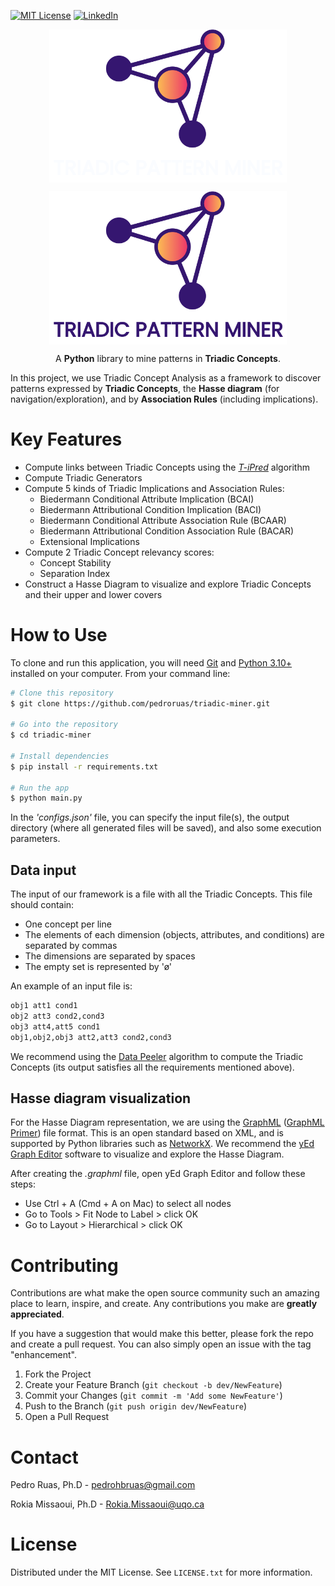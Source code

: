 
[![MIT License][license-shield]][license-url]
[![LinkedIn][linkedin-shield]][linkedin-url]

<p align="center"><img align="center" width="380" src="./logos/logo_triadic_miner_white.png#gh-dark-mode-only"/></p>
<p align="center"><img align="center" width="380" src="./logos/logo_triadic_miner_black.png#gh-light-mode-only"/></p>
<!-- <h1 align="center">
  Triadic Pattern Miner
  <br>
</h1> -->

<p align="center">A <b>Python</b> library to mine patterns in <b>Triadic Concepts</b>.</p>


In this project, we use Triadic Concept Analysis as a framework to discover patterns expressed by <b>Triadic Concepts</b>, the <b>Hasse diagram</b> (for navigation/exploration), and by <b>Association Rules</b> (including implications).


# Key Features

* Compute links between Triadic Concepts using the [_T-iPred_](https://link.springer.com/article/10.1007/s10472-022-09784-4) algorithm  
* Compute Triadic Generators
* Compute 5 kinds of Triadic Implications and Association Rules:
    - Biedermann Conditional Attribute Implication (BCAI)
    - Biedermann Attributional Condition Implication (BACI)
    - Biedermann Conditional Attribute Association Rule (BCAAR)
    - Biedermann Attributional Condition Association Rule (BACAR)
    - Extensional Implications
* Compute 2 Triadic Concept relevancy scores:
    - Concept Stability
    - Separation Index
* Construct a Hasse Diagram to visualize and explore Triadic Concepts and their upper and lower covers

# How to Use

To clone and run this application, you will need [Git](https://git-scm.com) and [Python 3.10+](https://www.python.org/downloads/) installed on your computer. From your command line:

```bash
# Clone this repository
$ git clone https://github.com/pedroruas/triadic-miner.git

# Go into the repository
$ cd triadic-miner

# Install dependencies
$ pip install -r requirements.txt

# Run the app
$ python main.py
```
In the <i>'configs.json'</i> file, you can specify the input file(s), the output directory (where all generated files will be saved), and also some execution parameters.

## Data input

The input of our framework is a file with all the Triadic Concepts.
This file should contain:

- One concept per line
- The elements of each dimension (objects, attributes, and conditions) are separated by commas
- The dimensions are separated by spaces
- The empty set is represented by 'ø'

An example of an input file is:

```bash
obj1 att1 cond1
obj2 att3 cond2,cond3
obj3 att4,att5 cond1
obj1,obj2,obj3 att2,att3 cond2,cond3
```

We recommend using the [Data Peeler](https://homepages.dcc.ufmg.br/~lcerf/fr/prototypes.html#d-peeler) algorithm to compute the Triadic Concepts (its output satisfies all the requirements mentioned above).


## Hasse diagram visualization

For the Hasse Diagram representation, we are using the [GraphML](http://graphml.graphdrawing.org/) ([GraphML Primer](http://graphml.graphdrawing.org/primer/graphml-primer.html)) file format. This is an open standard based on XML, and is supported by Python libraries such as [NetworkX](https://networkx.org/). 
We recommend the [yEd Graph Editor](https://www.yworks.com/products/yed) software to visualize and explore the Hasse Diagram.

After creating the <i>.graphml</i> file, open yEd Graph Editor and follow these steps:

- Use Ctrl + A (Cmd + A on Mac) to select all nodes
- Go to Tools > Fit Node to Label > click OK
- Go to Layout > Hierarchical > click OK

# Contributing

Contributions are what make the open source community such an amazing place to learn, inspire, and create. Any contributions you make are **greatly appreciated**.

If you have a suggestion that would make this better, please fork the repo and create a pull request. You can also simply open an issue with the tag "enhancement".

1. Fork the Project
2. Create your Feature Branch (`git checkout -b dev/NewFeature`)
3. Commit your Changes (`git commit -m 'Add some NewFeature'`)
4. Push to the Branch (`git push origin dev/NewFeature`)
5. Open a Pull Request


# Contact
Pedro Ruas, Ph.D - pedrohbruas@gmail.com

Rokia Missaoui, Ph.D - Rokia.Missaoui@uqo.ca


# License
Distributed under the MIT License. See `LICENSE.txt` for more information.

[linkedin-url]: https://www.linkedin.com/in/pedro-ruas-666a7365/
[linkedin-shield]: https://img.shields.io/badge/-LinkedIn-black.svg?style=for-the-badge&logo=linkedin&colorB=555
[license-shield]: https://img.shields.io/github/license/othneildrew/Best-README-Template.svg?style=for-the-badge
[license-url]: https://github.com/pedroruas/triadic-miner/blob/main/LICENSE.md

